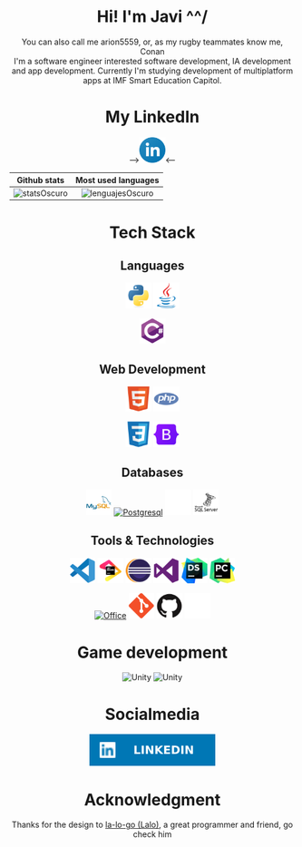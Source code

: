 <!-- 
	- Icons: https://devicon.dev/ 
	- A lot of stuff: https://github.com/VeroMoreno/readme-deadlines/blob/master/README-personal.md
	- Good looking stats: https://github.com/anuraghazra/github-readme-stats
	- Shields for states and media: https://shields.io/
									https://dev.to/envoy_/150-badges-for-github-pnk
-->
<div id="content" align="center">

# Hi! I'm Javi ^^/
You can also call me arion5559, or, as my rugby teammates know me, Conan <br>
I'm a software engineer interested software development, IA development and app development. Currently I'm studying development of multiplatform apps at IMF Smart Education Capitol.

# My LinkedIn
--><a href="https://www.linkedin.com/in/javier-campos-penas/"><img width="9%" src="imgs/linkedin.png" alt="LinkedIn"/></a><--



|        Github stats         |         Most used languages          |
| :-------------------------: | :----------------------------------: |
| ![statsOscuro][statsOscuro] | ![lenguajesOscuro][lenguajesOscuro]  |

[statsOscuro]: https://github-readme-stats.vercel.app/api?username=arion5559&show_icons=true&hide_title=true&hide=issues&theme=blueberry&hide_border=true&border_radius=2%#gh-dark-mode-only

[statsClaros]: https://github-readme-stats.vercel.app/api?username=arion5559&show_icons=true&hide_title=true&theme=buefy&hide_border=true&border_radius=2%#gh-light-mode-only

[lenguajesOscuro]: https://github-readme-stats.vercel.app/api/top-langs/?username=arion5559&layout=compact&hide_title=true&theme=blueberry&hide_border=true&border_radius=2%&langs_count=6#gh-dark-mode-only

[lenguajesClaro]: https://github-readme-stats.vercel.app/api/top-langs/?username=arion5559&layout=compact&hide_title=true&theme=buefy&hide_border=true&border_radius=2%&langs_count=6#gh-light-mode-only

# Tech Stack
## Languages
<a href="https://www.python.org/"><img width="9%" src="imgs/python-original.svg" alt="Python"/></a>
<a href="https://www.java.com/"><img width="9%" src="imgs/java-original.svg" alt="Java"/></a>
<!--<a href="https://www.rust-lang.org"><img width="9%" src="imgs/ferris-rust.png" alt="Rust"/></a>-->
<a href="https://docs.microsoft.com/en-gb/dotnet/csharp/"><img width="9%"  src="imgs/csharp-original.svg" alt="CSharp"/></a>

## Web Development
<!-- Structure and logic -->
<a href="https://dev.w3.org/html5/spec-LC/"><img width="9%" src="imgs/html5-original.svg" alt="HTML"/></a>
<a href="https://www.php.net/"><img width="9%" src="imgs/php-plain.svg" alt="PHP"/></a>

<!-- Styles -->
<a href="https://developer.mozilla.org/es/docs/Web/CSS"><img width="9%" src="imgs/css3-original.svg" alt="CSS"/></a>
<a href="https://getbootstrap.com/"><img width="9%" src="imgs/bootstrap-original.svg" alt="Bootstrap"/></a>

## Databases
<a href="https://www.mysql.com/"><img width="9%" src="imgs/mysql-original-wordmark.svg" alt="MySQL"/></a>
<a href="https://www.postgresql.org/"><img width="9%" src="imgs/postgresql-plain.svg" alt="Postgresql"/></a>
<img width="9%" src="imgs/microsoftsqlserver-plain-wordmark-ligth.svg#gh-dark-mode-only" alt="Microsoft SQL Server"/>
<img width="9%" src="imgs/microsoftsqlserver-plain-wordmark-dark.svg#gh-light-mode-only" alt="Microsoft SQL Server"/>

## Tools & Technologies
<a href="https://code.visualstudio.com/"><img width="9%" src="imgs/vscode-original.svg" alt="Visual Studio Code"/></a>
<a href="https://www.jetbrains.com/"><img width="9%" src="imgs/jetbrains-original.svg" alt="JetBrains"/></a>
<a href="https://www.eclipse.org/downloads/"><img width="9%" src="imgs/Eclipse-Luna-Logo.svg" alt="Eclipse"/></a>
<a href="https://visualstudio.com/"><img width="9%" src="imgs/visualstudio-plain.svg" alt="Visual Studio"/></a>
<a href="https://blog.jetbrains.com/blog/2021/11/30/dataspell-has-been-officially-released-a-brand-new-ide-for-data-scientists-using-python-and-r/"><img width="9%" src="imgs/dataspell.svg" alt="DataSpell"/></a>
<a href="https://www.jetbrains.com/pycharm/download/#section=windows"><img width="9%" src="imgs/pycharm.png" alt="PyCharm"/></a>

<a href="https://www.office.com/"><img width="9%" src="imgs/Microsoft_Office_logo_(2019–present).svg" alt="Office"/></a>
<a href="https://git-scm.com/"><img width="9%" src="imgs/git-original.svg" alt="Git"/></a>
<img width="9%" src="imgs/github-dark.svg#gh-light-mode-only" alt="Github"/>
<img width="9%" src="imgs/github-ligth.svg#gh-dark-mode-only" alt="Github"/>

# Game development
<img width="9%" src="imgs/unity-light.svg#gh-light-mode-only" alt="Unity"/>
<img width="9%" src="imgs/unity-dark.svg#gh-dark-mode-only" alt="Unity"/>



# Socialmedia
<!--<a href="https://www.instagram.com/neuralconan/"><img height="9%" src="imgs/Instagram-badges.svg" alt="Instagram"/></a>
<a href="https://twitter.com/neuralconan"><img height="9%" src="imgs/TWITTER_badge.svg" alt="Twitter"/></a>-->
<a href="https://www.linkedin.com/in/javier-campos-penas/"><img height="9%" src="imgs/LinkedIn_badge.svg" alt="LinkedIn"/></a>

# Acknowledgment
Thanks for the design to <a href="https://github.com/la-lo-go">la-lo-go (Lalo)</a>, a great programmer and friend, go check him
